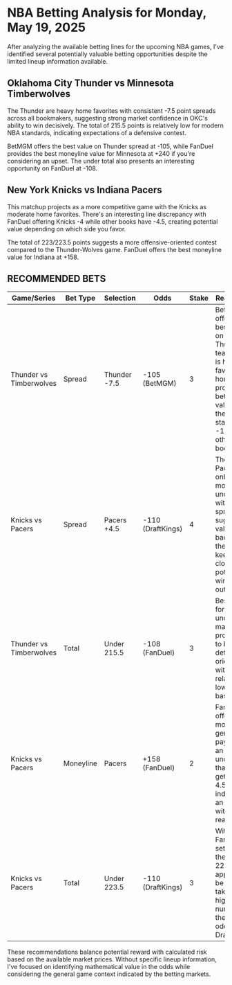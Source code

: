 # NBA Betting Analysis for Monday, May 19, 2025

After analyzing the available betting lines for the upcoming NBA games, I've identified several potentially valuable betting opportunities despite the limited lineup information available.

## Oklahoma City Thunder vs Minnesota Timberwolves

The Thunder are heavy home favorites with consistent -7.5 point spreads across all bookmakers, suggesting strong market confidence in OKC's ability to win decisively. The total of 215.5 points is relatively low for modern NBA standards, indicating expectations of a defensive contest.

BetMGM offers the best value on Thunder spread at -105, while FanDuel provides the best moneyline value for Minnesota at +240 if you're considering an upset. The under total also presents an interesting opportunity on FanDuel at -108.

## New York Knicks vs Indiana Pacers

This matchup projects as a more competitive game with the Knicks as moderate home favorites. There's an interesting line discrepancy with FanDuel offering Knicks -4 while other books have -4.5, creating potential value depending on which side you favor.

The total of 223/223.5 points suggests a more offensive-oriented contest compared to the Thunder-Wolves game. FanDuel offers the best moneyline value for Indiana at +158.

## RECOMMENDED BETS

| Game/Series | Bet Type | Selection | Odds | Stake | Reasoning |
|-------------|----------|-----------|------|-------|-----------|
| Thunder vs Timberwolves | Spread | Thunder -7.5 | -105 (BetMGM) | 3 | BetMGM offers the best price on a Thunder team that is heavily favored at home, providing better value than the standard -110 at other books |
| Knicks vs Pacers | Spread | Pacers +4.5 | -110 (DraftKings) | 4 | The Pacers are only moderate underdogs with a tight spread, suggesting value in backing them to keep it close or potentially win outright |
| Thunder vs Timberwolves | Total | Under 215.5 | -108 (FanDuel) | 3 | Best odds for the under in a matchup projected to be defense-oriented with a relatively low total baseline |
| Knicks vs Pacers | Moneyline | Pacers | +158 (FanDuel) | 2 | FanDuel offers the most generous payout on an underdog that's only getting 4-4.5 points, indicating an upset is within reach |
| Knicks vs Pacers | Total | Under 223.5 | -110 (DraftKings) | 3 | With FanDuel setting their line at 223, there appears to be value in taking the higher number at the same odds at DraftKings |

These recommendations balance potential reward with calculated risk based on the available market prices. Without specific lineup information, I've focused on identifying mathematical value in the odds while considering the general game context indicated by the betting markets.
